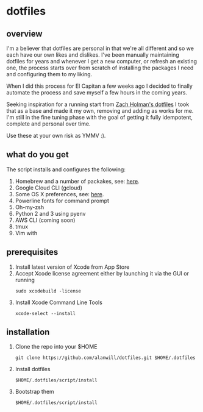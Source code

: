 # dotfiles

## overview

I'm  a believer that dotfiles are  personal in that we're all different and so we each have our own likes and dislikes. I've been manually maintaining dotfiles for years and whenever I get a new computer, or refresh an existing one, the process starts over from scratch of installing the packages I need and configuring them to my liking.

When I did this process for El Capitan a few weeks ago I decided to finally automate the process and save myself a few hours in the coming years.

Seeking inspiration for a running start from [Zach Holman's dotfiles](https://github.com/holman/dotfiles) I took that as a base and made it my own, removing and adding as works for me. I'm still in the fine tuning phase with the goal of getting it fully idempotent, complete and personal over time.

Use these at your own risk as YMMV :).

## what do you get
The script installs and configures the following:
1. Homebrew and a number of packakes, see: [here](./homebrew/install.sh).
2. Google Cloud CLI (gcloud)
3. Some OS X preferences, see: [here](./osx/set-defaults.sh).
4. Powerline fonts for command prompt
3. Oh-my-zsh
4. Python 2 and 3 using pyenv
5. AWS CLI (coming soon)
6. tmux
7. Vim with

## prerequisites
1. Install latest version of Xcode from App Store
2. Accept Xcode license agreement either by launching it via the GUI or running
    ```
    sudo xcodebuild -license
    ```
3. Install Xcode Command Line Tools
    ```
    xcode-select --install
    ```

## installation

1. Clone the repo into your $HOME
    ```
    git clone https://github.com/alanwill/dotfiles.git $HOME/.dotfiles
    ```

2. Install dotfiles
    ```
    $HOME/.dotfiles/script/install
    ```
3. Bootstrap them
    ```
    $HOME/.dotfiles/script/install
    ```
